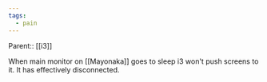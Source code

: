 ```yaml
---
tags:
  - pain
---
```

Parent:: [[i3]]

When main monitor on [[Mayonaka]] goes to sleep i3 won't push screens to it. It has effectively disconnected.
